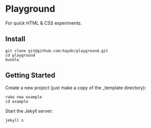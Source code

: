 # Playground

For quick HTML & CSS experiments.

## Install

```
git clone git@github.com:haydn/playground.git
cd playground
bundle
```

## Getting Started

Create a new project (just make a copy of the _template directory):

```
rake new example
cd example
```

Start the Jekyll server:

```
jekyll s
```
